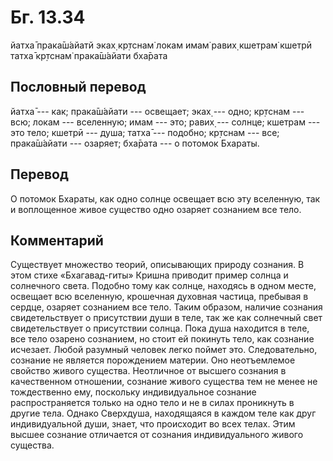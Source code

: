 # Бг. 13.34

йатха̄ прака̄ш́айатй эках̣ кр̣тснам̇ локам имам̇ равих̣ кшетрам̇ кшетрӣ татха̄
кр̣тснам̇ прака̄ш́айати бха̄рата

## Пословный перевод

йатха̄ --- как; прака̄ш́айати --- освещает; эках̣ --- одно; кр̣тснам --- всю;
локам --- вселенную; имам --- это; равих̣ --- солнце; кшетрам --- это
тело; кшетрӣ --- душа; татха̄ --- подобно; кр̣тснам --- все; прака̄ш́айати
--- озаряет; бха̄рата --- о потомок Бхараты.

## Перевод

О потомок Бхараты, как одно солнце освещает всю эту вселенную, так и
воплощенное живое существо одно озаряет сознанием все тело.

## Комментарий

Существует множество теорий, описывающих природу сознания. В этом стихе
«Бхагавад-гиты» Кришна приводит пример солнца и солнечного света.
Подобно тому как солнце, находясь в одном месте, освещает всю вселенную,
крошечная духовная частица, пребывая в сердце, озаряет сознанием все
тело. Таким образом, наличие сознания свидетельствует о присутствии души
в теле, так же как солнечный свет свидетельствует о присутствии солнца.
Пока душа находится в теле, все тело озарено сознанием, но стоит ей
покинуть тело, как сознание исчезает. Любой разумный человек легко
поймет это. Следовательно, сознание не является порождением материи. Оно
неотъемлемое свойство живого существа. Неотличное от высшего сознания в
качественном отношении, сознание живого существа тем не менее не
тождественно ему, поскольку индивидуальное сознание распространяется
только на одно тело и не в силах проникнуть в другие тела. Однако
Сверхдуша, находящаяся в каждом теле как друг индивидуальной души,
знает, что происходит во всех телах. Этим высшее сознание отличается от
сознания индивидуального живого существа.
